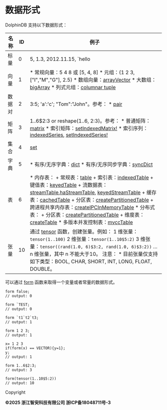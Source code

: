 # 数据形式

DolphinDB 支持以下数据形式：

| 名称 | ID | 例子 |
| --- | --- | --- |
| 标量 | 0 | 5, 1.3, 2012.11.15, `hello |
| 向量 | 1 | * 常规向量：5 4 8 或 [5, 4, 8] * 元组：(1 2 3, ["I","M","G"], 2.5) * 数组向量：[arrayVector](data_types_forms/arrayVector.html) * 大数组：[bigArray](data_types_forms/BigArray.html) * 列式元组：[columnar   tuple](data_types_forms/columnarTuple.html) |
| 数据对 | 2 | 3:5; 'a':'c'; "Tom":"John"。参考：  * [pair](../funcs/p/pair.html) |
| 矩阵 | 3 | 1..6$2:3 or reshape(1..6, 2:3)。参考：  * 普通矩阵：[matrix](../funcs/m/matrix.html) * 索引矩阵：[setIndexedMatrix!](../funcs/s/setIndexedMatrix_.html) * 索引序列：[indexedSeries](../funcs/i/isIndexedSeries.html), [setIndexedSeries!](../funcs/s/setIndexedSeries_.html) |
| 集合 | 4 | [set](../funcs/s/set.html) |
| 字典 | 5 | * 有序/无序字典：[dict](../funcs/d/dict.html) * 有序/无序同步字典：[syncDict](../funcs/s/syncDict.html) |
| 表 | 6 | * 内存表：   + 常规表：[table](../funcs/t/table.html)   + 索引表：[indexedTable](../funcs/i/indexedTable.html)   + 键值表：[keyedTable](../funcs/k/keyedTable.html)   + 流数据表：[streamTable](../funcs/s/streamTable.html),[haStreamTable](../funcs/h/haStreamTable.html), [keyedStreamTable](../funcs/k/keyedStreamTable.html)   + 缓存表：[cachedTable](../funcs/c/cachedTable.html)   + 分区表：[createPartitionedTable](../funcs/c/createPartitionedTable.html)   + 跨进程共享内存表：[createIPCInMemoryTable](../funcs/c/createIPCInMemoryTable.html) * 分布式表：   + 分区表：[createPartitionedTable](../funcs/c/createPartitionedTable.html)   + 维度表：[createTable](../funcs/c/createTable.html) * 多版本并发控制表：[mvccTable](../funcs/m/mvccTable.html) |
| 张量 | 10 | 通过 [tensor](../funcs/t/tensor.html) 函数，创建张量。例如：  1 维张量：`tensor(1..100)`  2 维张量：`tensor(1..10$5:2)`  3 维张量：`tensor((rand(1.0, 6)$3:2, rand(1.0, 6)$3:2))`  …  n 维张量，其中 n 不能大于10。  注意：   * 目前张量仅支持如下类型：BOOL, CHAR, SHORT, INT, LONG, FLOAT, DOUBLE。 |

可以通过 [form](../funcs/f/form.html) 函数来取得一个变量或者常量的数据形式。

```
form false;
// output: 0

form `TEST;
// output: 0

form `t1`t2`t3;
// output: 1

form 1 2 3;
// output: 1

x= 1 2 3
if(form(x) == VECTOR){y=1};
y;
// output: 1

form 1..6$2:3;
// output: 3

form(tensor(1..10$5:2))
// output: 10
```

Copyright

**©2025 浙江智臾科技有限公司 浙ICP备18048711号-3**
